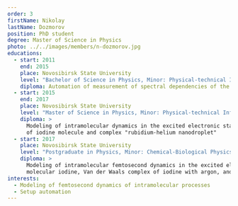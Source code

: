```yaml
---
order: 3
firstName: Nikolay
lastName: Dozmorov
position: PhD student
degree: Master of Science in Physics
photo: ../../images/members/n-dozmorov.jpg
educations:
  - start: 2011
    end: 2015
    place: Novosibirsk State University
    level: "Bachelor of Science in Physics, Minor: Physical-technical Informatics"
    diploma: Automation of measurement of spectral dependencies of the mass spectrum and velocity maps of photofragments
  - start: 2015
    end: 2017
    place: Novosibirsk State University
    level: "Master of Science in Physics, Minor: Physical-technical Informatics"
    diploma: >
      Modeling of intramolecular dynamics in the excited electronic states 
      of iodine molecule and complex "rubidium-helium nanodroplet"
  - start: 2017
    place: Novosibirsk State University
    level: "Postgraduate in Physics, Minor: Chemical-Biological Physics"
    diploma: >
      Modeling of intramolecular femtosecond dynamics in the excited electronic states in systems of varying complexity: 
      molecular iodine, Van der Waals complex of iodine with argon, and complex "rubidium-helium nanodroplet"
interests:
  - Modeling of femtosecond dynamics of intramolecular processes
  - Setup automation
---
```

